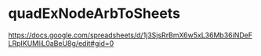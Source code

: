 # quadExNodeArbToSheets
https://docs.google.com/spreadsheets/d/1j3SjsRrBmX6w5xL36Mb36iNDeFLRpIKUMliL0aBeU8g/edit#gid=0
